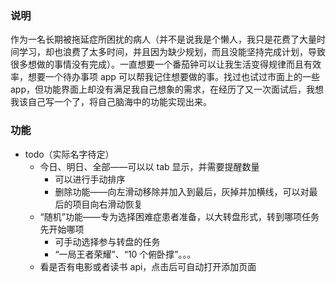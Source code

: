 ### 说明

作为一名长期被拖延症所困扰的病人（并不是说我是个懒人，我只是花费了大量时间学习，却也浪费了太多时间，并且因为缺少规划，而且没能坚持完成计划，导致很多想做的事情没有完成）。一直想要一个番茄钟可以让我生活变得规律而且有效率，想要一个待办事项 app 可以帮我记住想要做的事。找过也试过市面上的一些 app，但功能界面上却没有满足我自己想象的需求，在经历了又一次面试后，我想我该自己写一个了，将自己脑海中的功能实现出来。



### 功能

+ todo（实际名字待定）
  + 今日、明日、全部——可以以 tab 显示，并需要提醒数量
    + 可以进行手动排序
    + 删除功能——向左滑动移除并加入到最后，灰掉并加横线，可以对最后的项目向右滑动恢复
  + “随机”功能——专为选择困难症患者准备，以大转盘形式，转到哪项任务先开始哪项
    + 可手动选择参与转盘的任务
    + “一局王者荣耀”、“10 个俯卧撑”。。。
  + 看是否有电影或者读书 api，点击后可自动打开添加页面